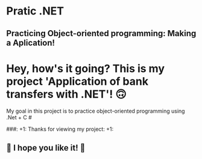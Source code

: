 # Pratic .NET

## Practicing Object-oriented programming: Making a Aplication!

# Hey, how's it going? This is my project 'Application of bank transfers with .NET'! 🙃

My goal in this project is to practice object-oriented programming using .Net + C #

###: +1: Thanks for viewing my project: +1:

## 🚀 I hope you like it! 🚀
